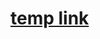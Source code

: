 
# [temp link](https://docs.google.com/presentation/d/1uBWTRPEHCy4zF2U7jtkV4hUu0RnnpAC9RgjGG0PXH1o/edit?usp=sharing)


